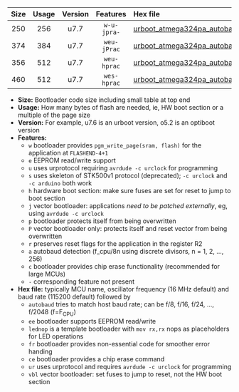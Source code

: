 |Size|Usage|Version|Features|Hex file|
|:-:|:-:|:-:|:-:|:--|
|250|256|u7.7|`w-u-jpra-`|[urboot_atmega324pa_autobaud_lednop_ur_vbl.hex](https://raw.githubusercontent.com/stefanrueger/urboot.hex/main/mcus/atmega324pa/autobaud/urboot_atmega324pa_autobaud_lednop_ur_vbl.hex)|
|374|384|u7.7|`weu-jPrac`|[urboot_atmega324pa_autobaud_ee_lednop_fr_ce_ur_vbl.hex](https://raw.githubusercontent.com/stefanrueger/urboot.hex/main/mcus/atmega324pa/autobaud/urboot_atmega324pa_autobaud_ee_lednop_fr_ce_ur_vbl.hex)|
|356|512|u7.7|`weu-hprac`|[urboot_atmega324pa_autobaud_ee_lednop_fr_ce_ur.hex](https://raw.githubusercontent.com/stefanrueger/urboot.hex/main/mcus/atmega324pa/autobaud/urboot_atmega324pa_autobaud_ee_lednop_fr_ce_ur.hex)|
|460|512|u7.7|`wes-hprac`|[urboot_atmega324pa_autobaud_ee_lednop_fr_ce.hex](https://raw.githubusercontent.com/stefanrueger/urboot.hex/main/mcus/atmega324pa/autobaud/urboot_atmega324pa_autobaud_ee_lednop_fr_ce.hex)|

- **Size:** Bootloader code size including small table at top end
- **Usage:** How many bytes of flash are needed, ie, HW boot section or a multiple of the page size
- **Version:** For example, u7.6 is an urboot version, o5.2 is an optiboot version
- **Features:**
  + `w` bootloader provides `pgm_write_page(sram, flash)` for the application at `FLASHEND-4+1`
  + `e` EEPROM read/write support
  + `u` uses urprotocol requiring `avrdude -c urclock` for programming
  + `s` uses skeleton of STK500v1 protocol (deprecated); `-c urclock` and `-c arduino` both work
  + `h` hardware boot section: make sure fuses are set for reset to jump to boot section
  + `j` vector bootloader: applications *need to be patched externally*, eg, using `avrdude -c urclock`
  + `p` bootloader protects itself from being overwritten
  + `P` vector bootloader only: protects itself and reset vector from being overwritten
  + `r` preserves reset flags for the application in the register R2
  + `a` autobaud detection (f_cpu/8n using discrete divisors, n = 1, 2, ..., 256)
  + `c` bootloader provides chip erase functionality (recommended for large MCUs)
  + `-` corresponding feature not present
- **Hex file:** typically MCU name, oscillator frequency (16 MHz default) and baud rate (115200 default) followed by
  + `autobaud` tries to match host baud rate; can be f/8, f/16, f/24, ..., f/2048 (f=F<sub>CPU</sub>)
  + `ee` bootloader supports EEPROM read/write
  + `lednop` is a template bootloader with `mov rx,rx` nops as placeholders for LED operations
  + `fr` bootloader provides non-essential code for smoother error handing
  + `ce` bootloader provides a chip erase command
  + `ur` uses urprotocol and requires `avrdude -c urclock` for programming
  + `vbl` vector bootloader: set fuses to jump to reset, not the HW boot section
